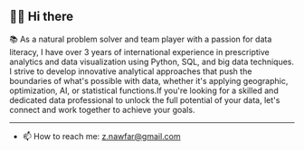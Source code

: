 ## 👩‍💻 Hi there 

 📚 As a natural problem solver and team player with a passion for data literacy, I have over 3 years of international experience in prescriptive analytics and data visualization using Python, SQL, and big data techniques. I strive to develop innovative analytical approaches that push the boundaries of what's possible with data, whether it's applying geographic, optimization, AI, or statistical functions.If you're looking for a skilled and dedicated data professional to unlock the full potential of your data, let's connect and work together to achieve your goals.
 
----------------------------------------------------------------------------------------------------------------------------------------------
- 📫 How to reach me:
 z.nawfar@gmail.com

<!---
znawfar/znawfar is a ✨ special ✨ repository because its `README.md` (this file) appears on your GitHub profile.
You can click the Preview link to take a look at your changes.
--->
